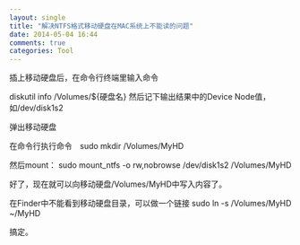 ```yaml
---
layout: single
title: "解决NTFS格式移动硬盘在MAC系统上不能读的问题"
date: 2014-05-04 16:44
comments: true
categories: Tool
---
```



插上移动硬盘后，在命令行终端里输入命令

diskutil info /Volumes/${硬盘名}
然后记下输出结果中的Device Node值，如/dev/disk1s2

弹出移动硬盘

在命令行执行命令　sudo mkdir /Volumes/MyHD

然后mount：
sudo mount_ntfs -o rw,nobrowse /dev/disk1s2 /Volumes/MyHD

好了，现在就可以向移动硬盘/Volumes/MyHD中写入内容了。

在Finder中不能看到移动硬盘目录，可以做一个链接
sudo ln -s /Volumes/MyHD ~/MyHD

搞定。